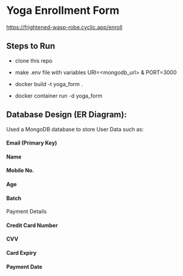 # Yoga Enrollment Form
https://frightened-wasp-robe.cyclic.app/enroll

## Steps to Run

- clone this repo

- make .env file with variables URI=<mongodb_url> & PORT=3000 

- docker build -t yoga_form .

- docker container run -d yoga_form

## Database Design (ER Diagram):
Used a MongoDB database to store User Data such as: 

#### Email (Primary Key)
#### Name
#### Mobile No.
#### Age
#### Batch

Payment Details
#### Credit Card Number
#### CVV
#### Card Expiry
#### Payment Date

